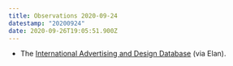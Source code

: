 ```yaml
---
title: Observations 2020-09-24
datestamp: "20200924"
date: 2020-09-26T19:05:51.900Z
---
```

- The [International Advertising and Design Database](https://iaddb.org/) (via Elan).